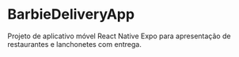 # BarbieDeliveryApp
Projeto de aplicativo móvel React Native Expo para apresentação de restaurantes e lanchonetes com entrega.

